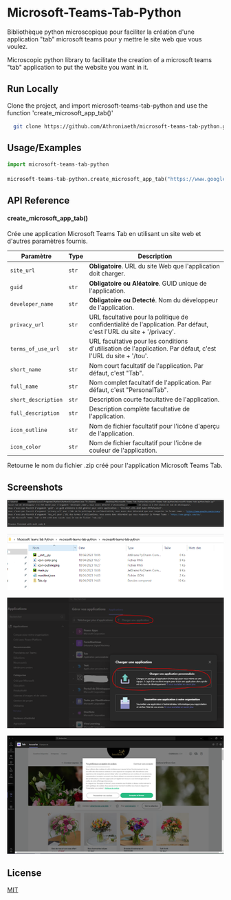 
# Microsoft-Teams-Tab-Python

Bibliothèque python microscopique pour faciliter la création d'une application "tab" microsoft teams pour y mettre le site web que vous voulez.

Microscopic python library to facilitate the creation of a microsoft teams "tab" application to put the website you want in it.


## Run Locally

Clone the project, and import microsoft-teams-tab-python and use the function 'create_microsoft_app_tab()'

```bash
  git clone https://github.com/Athroniaeth/microsoft-teams-tab-python.git
```


## Usage/Examples

```py
import microsoft-teams-tab-python

microsoft-teams-tab-python.create_microsoft_app_tab("https://www.google.com")
```


## API Reference

#### create_microsoft_app_tab()

Crée une application Microsoft Teams Tab en utilisant un site web et d'autres paramètres fournis.

| Paramètre           | Type      | Description                                                                                                       |
| ------------------ | --------- | ----------------------------------------------------------------------------------------------------------------- |
| `site_url`          | `str`     | **Obligatoire**. URL du site Web que l'application doit charger.                                                   |
| `guid`              | `str`     | **Obligatoire ou Aléatoire**. GUID unique de l'application.                                                                   |
| `developer_name`    | `str`     | **Obligatoire ou Detecté**. Nom du développeur de l'application.                                                             |
| `privacy_url`       | `str`     | URL facultative pour la politique de confidentialité de l'application. Par défaut, c'est l'URL du site + '/privacy'. |
| `terms_of_use_url`  | `str`     | URL facultative pour les conditions d'utilisation de l'application. Par défaut, c'est l'URL du site + '/tou'.      |
| `short_name`        | `str`     | Nom court facultatif de l'application. Par défaut, c'est "Tab".                                                   |
| `full_name`         | `str`     | Nom complet facultatif de l'application. Par défaut, c'est "PersonalTab".                                         |
| `short_description` | `str`     | Description courte facultative de l'application.                                                                 |
| `full_description`  | `str`     | Description complète facultative de l'application.                                                               |
| `icon_outline`      | `str`     | Nom de fichier facultatif pour l'icône d'aperçu de l'application.                                                 |
| `icon_color`        | `str`     | Nom de fichier facultatif pour l'icône de couleur de l'application.                                               |

Retourne le nom du fichier .zip créé pour l'application Microsoft Teams Tab.


## Screenshots

![Console Screenshot](https://github.com/Athroniaeth/microsoft-teams-tab-python/blob/main/images/console_screenshot.PNG)

![Zip Screenshot](https://github.com/Athroniaeth/microsoft-teams-tab-python/blob/main/images/zip_screenshot.PNG)

![Add Application Screenshot](https://github.com/Athroniaeth/microsoft-teams-tab-python/blob/main/images/add_application_screenshot.PNG)

![Application Screenshot](https://github.com/Athroniaeth/microsoft-teams-tab-python/blob/main/images/app_screenshot.PNG)
## License

[MIT](https://choosealicense.com/licenses/mit/)

